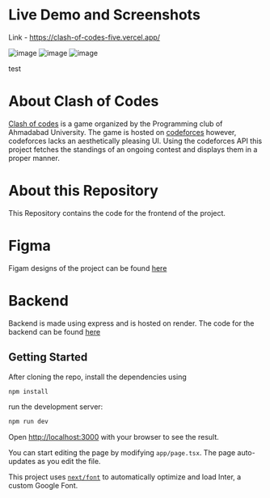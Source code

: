 # Live Demo and Screenshots 
 Link - https://clash-of-codes-five.vercel.app/

![image](https://github.com/Triellis/clash-of-codes/assets/63534268/a01af4dd-905b-4dfa-bf0c-ad88ad3e8613)
![image](https://github.com/Triellis/clash-of-codes/assets/63534268/d4537369-01bb-4432-95db-238aaf5dc543)
![image](https://github.com/Triellis/clash-of-codes/assets/63534268/83b46be1-35b6-463c-ac3a-0fc89c0ab570)

test

# About Clash of Codes
[Clash of codes](https://www.instagram.com/p/C1OmnG1N8iX/?img_index=6) is a game organized by the Programming club of Ahmadabad University. The game is hosted on [codeforces](https://codeforces.com) however, codeforces lacks an aesthetically pleasing UI. Using the codeforces API this project fetches the standings of an ongoing contest and displays them in a proper manner.

# About this Repository
This Repository contains the code for the frontend of the project.

# Figma 
Figam designs of the project can be found [here](https://www.figma.com/file/8Jqo9Ip6sdtqdTHBVHBZkR/Leaderboard---simple?type=design&node-id=2103%3A104&mode=design&t=lANkvrsxPyT3HGNA-1)

# Backend
Backend is made using express and is hosted on render. The code for the backend can be found [here](https://github.com/Triellis/clash-of-codes-api)

## Getting Started

After cloning the repo, install the dependencies using

```bash
npm install
```

run the development server:

```bash
npm run dev
```

Open [http://localhost:3000](http://localhost:3000) with your browser to see the result.

You can start editing the page by modifying `app/page.tsx`. The page auto-updates as you edit the file.

This project uses [`next/font`](https://nextjs.org/docs/basic-features/font-optimization) to automatically optimize and load Inter, a custom Google Font.
